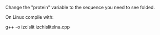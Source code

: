 Change the "protein" variable to the sequence you need to see folded.

On Linux compile with:

g++ -o izcislit izchislitelna.cpp

